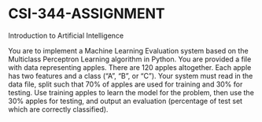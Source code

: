 # CSI-344-ASSIGNMENT
Introduction to Artificial Intelligence

You are to implement a Machine Learning Evaluation system based on the Multiclass Perceptron
Learning algorithm in Python. You are provided a file with data representing apples. There are 120
apples altogether. Each apple has two features and a class (“A”, “B”, or “C”). Your system must read in
the data file, split such that 70% of apples are used for training and 30% for testing. Use training apples to
learn the model for the problem, then use the 30% apples for testing, and output an evaluation (percentage
of test set which are correctly classified).
